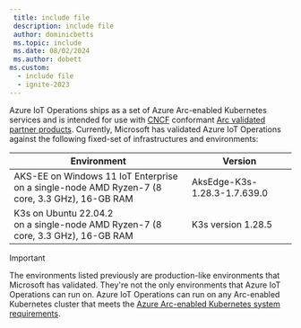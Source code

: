 ```yaml
---
 title: include file
 description: include file
 author: dominicbetts
 ms.topic: include
 ms.date: 08/02/2024
 ms.author: dobett
ms.custom:
  - include file
  - ignite-2023
---
```


Azure IoT Operations ships as a set of Azure Arc-enabled Kubernetes services and is intended for use with [CNCF](https://www.cncf.io/) conformant [Arc validated partner products](../../azure-arc/kubernetes/validation-program.md). Currently, Microsoft has validated Azure IoT Operations against the following fixed-set of infrastructures and environments:

| Environment | Version |
| ----------- | ------- |
| AKS-EE on Windows 11 IoT Enterprise <br> on a single-node AMD Ryzen-7 (8 core, 3.3 GHz), 16-GB RAM | AksEdge-K3s-1.28.3-1.7.639.0 |
| K3s on Ubuntu 22.04.2 <br> on a single-node AMD Ryzen-7 (8 core, 3.3 GHz), 16-GB RAM | K3s version 1.28.5 |

> [!IMPORTANT]
> The environments listed previously are production-like environments that Microsoft has validated. They're not the only environments that Azure IoT Operations can run on. Azure IoT Operations can run on any Arc-enabled Kubernetes cluster that meets the [Azure Arc-enabled Kubernetes system requirements](../../azure-arc/kubernetes/system-requirements.md).
